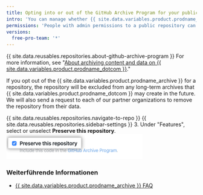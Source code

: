 ```yaml
---
title: Opting into or out of the GitHub Archive Program for your public repository
intro: 'You can manage whether {{ site.data.variables.product.prodname_dotcom }} includes your public repository in the {{ site.data.variables.product.prodname_archive }} to help ensure the long-term preservation of the world''s open source software.'
permissions: 'People with admin permissions to a public repository can opt into or out of the {{ site.data.variables.product.prodname_archive }}.'
versions:
  free-pro-team: '*'
---
```


{{ site.data.reusables.repositories.about-github-archive-program }} For more information, see "[About archiving content and data on {{ site.data.variables.product.prodname_dotcom }}](/github/creating-cloning-and-archiving-repositories/about-archiving-content-and-data-on-github#about-the-github-archive-program)."

If you opt out of the {{ site.data.variables.product.prodname_archive }} for a repository, the repository will be excluded from any long-term archives that {{ site.data.variables.product.prodname_dotcom }} may create in the future. We will also send a request to each of our partner organizations to remove the repository from their data.

{{ site.data.reusables.repositories.navigate-to-repo }}
{{ site.data.reusables.repositories.sidebar-settings }}
3. Under "Features", select or unselect **Preserve this repository**. ![Checkbox for allowing {{ site.data.variables.product.prodname_dotcom }} to include your code in the {{ site.data.variables.product.prodname_archive }}](/assets/images/help/repository/github-archive-program-checkbox.png)

### Weiterführende Informationen
- [{{ site.data.variables.product.prodname_archive }} FAQ](https://archiveprogram.github.com/faq/)
